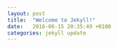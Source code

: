 ```yaml
---
layout: post
title:  "Welcome to Jekyll!"
date:   2016-06-15 20:35:49 +0100
categories: jekyll update
---
```


